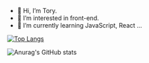 - 👋 Hi, I’m Tory.
- 👀 I’m interested in front-end.
- 🌱 I’m currently learning  JavaScript, React ...

[![Top Langs](https://github-readme-stats.vercel.app/api/top-langs/?username=anuraghazra&layout=compact)](https://github.com/anuraghazra/github-readme-stats)

![Anurag's GitHub stats](https://github-readme-stats.vercel.app/api?username=1two13&theme=vue-dark&_icons=true)

